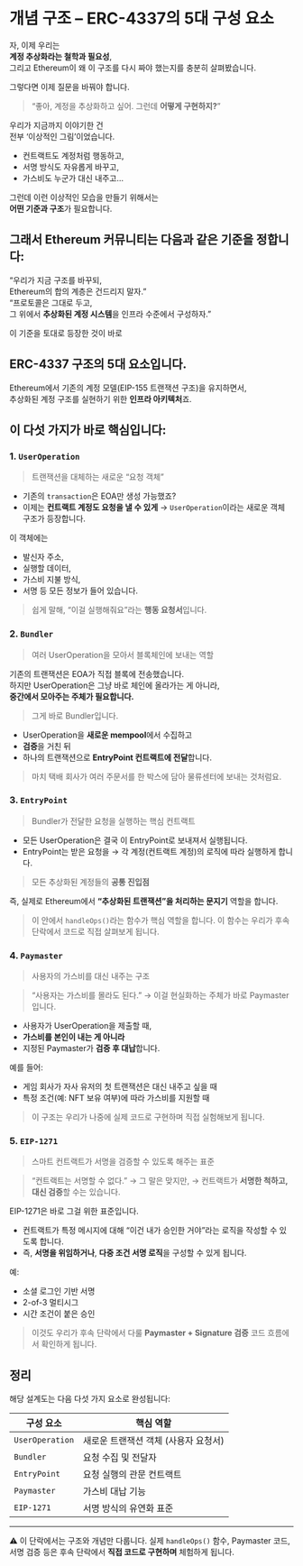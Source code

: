 # 개념 구조 – ERC-4337의 5대 구성 요소

자, 이제 우리는  
**계정 추상화라는 철학과 필요성**,  
그리고 Ethereum이 왜 이 구조를 다시 짜야 했는지를 충분히 살펴봤습니다.

그렇다면 이제 질문을 바꿔야 합니다.

> “좋아, 계정을 추상화하고 싶어.
> 그런데 **어떻게 구현하지?**”

우리가 지금까지 이야기한 건  
전부 ‘이상적인 그림’이었습니다.

- 컨트랙트도 계정처럼 행동하고,
- 서명 방식도 자유롭게 바꾸고,
- 가스비도 누군가 대신 내주고…

그런데 이런 이상적인 모습을 만들기 위해서는  
**어떤 기준과 구조**가 필요합니다.

## 그래서 Ethereum 커뮤니티는 다음과 같은 기준을 정합니다:

“우리가 지금 구조를 바꾸되,  
Ethereum의 합의 계층은 건드리지 말자.”  
“프로토콜은 그대로 두고,  
그 위에서 **추상화된 계정 시스템**을 인프라 수준에서 구성하자.”

이 기준을 토대로 등장한 것이 바로

## **ERC-4337 구조의 5대 요소**입니다.

Ethereum에서 기존의 계정 모델(EIP-155 트랜잭션 구조)을 유지하면서,  
추상화된 계정 구조를 실현하기 위한 **인프라 아키텍처**죠.

## 이 다섯 가지가 바로 핵심입니다:

### 1. `UserOperation`

> 트랜잭션을 대체하는 새로운 “요청 객체”

- 기존의 `transaction`은 EOA만 생성 가능했죠?
- 이제는 **컨트랙트 계정도 요청을 낼 수 있게**
  → `UserOperation`이라는 새로운 객체 구조가 등장합니다.

이 객체에는

- 발신자 주소,
- 실행할 데이터,
- 가스비 지불 방식,
- 서명 등
  모든 정보가 들어 있습니다.

> 쉽게 말해, “이걸 실행해줘요”라는 **행동 요청서**입니다.

### 2. `Bundler`

> 여러 UserOperation을 모아서 블록체인에 보내는 역할

기존의 트랜잭션은 EOA가 직접 블록에 전송했습니다.  
하지만 UserOperation은 그냥 바로 체인에 올라가는 게 아니라,  
**중간에서 모아주는 주체가 필요합니다.**

> 그게 바로 Bundler입니다.

- UserOperation을 **새로운 mempool**에서 수집하고
- **검증**을 거친 뒤
- 하나의 트랜잭션으로 **EntryPoint 컨트랙트에 전달**합니다.

> 마치 택배 회사가 여러 주문서를 한 박스에 담아 물류센터에 보내는 것처럼요.

### 3. `EntryPoint`

> Bundler가 전달한 요청을 실행하는 핵심 컨트랙트

<!-- metaTransaction.sol -->

- 모든 UserOperation은 결국 이 EntryPoint로 보내져서 실행됩니다.
- EntryPoint는 받은 요청을
  → 각 계정(컨트랙트 계정)의 로직에 따라 실행하게 합니다.

> 모든 추상화된 계정들의 **공통 진입점**

즉, 실제로 Ethereum에서 **“추상화된 트랜잭션”을 처리하는 문지기** 역할을 합니다.

> 이 안에서 `handleOps()`라는 함수가 핵심 역할을 합니다.
> 이 함수는 우리가 후속 단락에서 코드로 직접 살펴보게 됩니다.

### 4. `Paymaster`

> 사용자의 가스비를 대신 내주는 구조

> “사용자는 가스비를 몰라도 된다.”
> → 이걸 현실화하는 주체가 바로 Paymaster입니다.

- 사용자가 UserOperation을 제출할 때,
- **가스비를 본인이 내는 게 아니라**
- 지정된 Paymaster가 **검증 후 대납**합니다.

예를 들어:

- 게임 회사가 자사 유저의 첫 트랜잭션은 대신 내주고 싶을 때
- 특정 조건(예: NFT 보유 여부)에 따라 가스비를 지원할 때

> 이 구조는 우리가 나중에 실제 코드로 구현하며 직접 실험해보게 됩니다.

### 5. `EIP-1271`

> 스마트 컨트랙트가 서명을 검증할 수 있도록 해주는 표준

> “컨트랙트는 서명할 수 없다.”
> → 그 말은 맞지만,
> → 컨트랙트가 **서명한 척하고, 대신 검증**할 수는 있습니다.

EIP-1271은 바로 그걸 위한 표준입니다.

- 컨트랙트가 특정 메시지에 대해
  “이건 내가 승인한 거야”라는 로직을 작성할 수 있도록 합니다.
- 즉, **서명을 위임하거나**,
  **다중 조건 서명 로직**을 구성할 수 있게 됩니다.

예:

- 소셜 로그인 기반 서명
- 2-of-3 멀티시그
- 시간 조건이 붙은 승인

> 이것도 우리가 후속 단락에서 다룰 **Paymaster + Signature 검증** 코드 흐름에서 확인하게 됩니다.

## 정리

해당 설계도는 다음 다섯 가지 요소로 완성됩니다:

| 구성 요소       | 핵심 역할                            |
| --------------- | ------------------------------------ |
| `UserOperation` | 새로운 트랜잭션 객체 (사용자 요청서) |
| `Bundler`       | 요청 수집 및 전달자                  |
| `EntryPoint`    | 요청 실행의 관문 컨트랙트            |
| `Paymaster`     | 가스비 대납 기능                     |
| `EIP-1271`      | 서명 방식의 유연화 표준              |

---

⚠️ 이 단락에서는 구조와 개념만 다룹니다.
실제 `handleOps()` 함수, Paymaster 코드, 서명 검증 등은
후속 단락에서 **직접 코드로 구현하며** 체험하게 됩니다.
